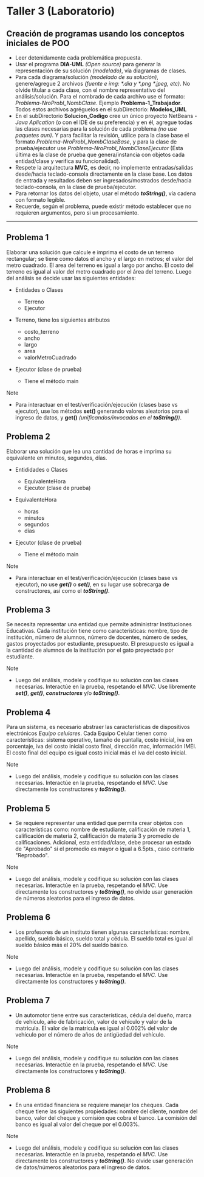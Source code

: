 # Taller 3 (Laboratorio)

## Creación de programas usando los conceptos iniciales de POO

* Leer detenidamente cada problemática propuesta.
* Usar el programa **DIA-UML** _(Open source)_ para generar la representación de su solución _(modelado)_, vía diagramas de clases.
* Para cada diagrama/solución _(modelado de su solución)_, genere/agregue 2 archivos _(fuente e img: \*.dia y \*.png \*.jpeg, etc)_. No olvide titular a cada clase, con el nombre representativo del análisis/solución. Para el nombrado de cada archivo use el formato: _Problema-NroProbl_NombClase_. Ejemplo **Problema-1_Trabajador**. Todos estos archivos agréguelos en el subDirectorio: **Modelos_UML**
* En el subDirectorio **Solucion_Codigo** cree un único proyecto NetBeans - _Java Aplication_ (o con el IDE de su preferencia) y en él, agregue todas las clases necesarias para la solución de cada problema _(no use paquetes aun)_. Y para facilitar la revisión, utilice para la clase base el formato _Problema-NroProbl_NombClaseBase_, y para la clase de prueba/ejecutor use _Problema-NroProbl_NombClaseEjecutor_ (Ésta última es la clase de prueba que genera/instancia con objetos cada entidad/clase y verifica su funcionalidad). 
* Respete la arquitectura **MVC**, es decir, no implemente entradas/salidas desde/hacia teclado-consola directamente en la clase base. Los datos de entrada y resultados deben ser ingresados/mostrados desde/hacia teclado-consola, en la clase de prueba/ejecutor.
* Para retornar los datos del objeto, usar el método _**toString()**_, vía cadena con formato legible. 
* Recuerde, según el problema, puede existir método establecer que no requieren argumentos, pero si un procesamiento. 

___

## Problema 1

Elaborar una solución que calcule e imprima el costo de un terreno rectangular; se tiene como datos el ancho y el largo en metros; el valor del metro cuadrado. El area del terreno es igual a largo por ancho. El costo del terreno es igual al valor del metro cuadrado por el área del terreno. Luego del análisis se decide usar las siguientes entidades:

* Entidades o Clases
	* Terreno 
	* Ejecutor
	
* Terreno, tiene los siguientes atributos
	* costo_terreno
	* ancho
	* largo
	* area
	* valorMetroCuadrado
* Ejecutor (clase de prueba)
	* Tiene el método main

> [!Note]
> - Para interactuar en el test/verificación/ejecución (clases base vs ejecutor), use los métodos **set()** generando valores aleatorios para el ingreso de datos, y **get()** _(unificandos/invocados en el **toString()**)_.

## Problema 2

Elaborar una solución que lea una cantidad de horas e imprima su equivalente en minutos, segundos, días.

* Entididades o Clases
	* EquivalenteHora
	* Ejecutor (clase de prueba)
	
* EquivalenteHora
	* horas
	* minutos
	* segundos
	* dias
	
* Ejecutor (clase de prueba) 
	* Tiene el método main

> [!Note]
> - Para interactuar en el test/verificación/ejecución (clases base vs ejecutor), no use _**get()**_ o _**set()**_, en su lugar use sobrecarga de constructores, así como el _**toString()**_.

## Problema 3

Se necesita representar una entidad que permite administrar Instituciones Educativas. Cada institución tiene como características: nombre, tipo de institución, número de alumnos, número de docentes, número de sedes, gastos proyectados por estudiante, presupuesto. El presupuesto es igual a la cantidad de alumnos de la institución por el gato proyectado por estudiante.

> [!Note]
> - Luego del análisis, modele y codifique su solución con las clases necesarias. Interactúe en la prueba, respetando el _MVC_. Use libremente _**set()**_, _**get()**_, _**constructores**_ y/o _**toString()**_.

## Problema 4

Para un sistema, es necesario abstraer las características de dispositivos electrónicos _Equipo celulares_. Cada Equipo Celular tienen como características: sistema operativo, tamaño de pantalla, costo inicial, iva en porcentaje, iva del costo inicial costo final, dirección mac, información IMEI. El costo final del equipo es igual costo inicial más el iva del costo inicial. 

> [!Note]
> - Luego del análisis, modele y codifique su solución con las clases necesarias. Interactúe en la prueba, respetando el _MVC_. Use directamente los constructores y _**toString()**_. 

## Problema 5

* Se requiere representar una entidad que permita crear objetos con características como:  nombre de estudiante, calificación de materia 1, calificación de materia 2, calificación de materia 3 y promedio de calificaciones. Adicional, esta entidad/clase, debe procesar un estado de "Aprobado" si el promedio es mayor o igual a 6.5pts., caso contrario "Reprobado".

> [!Note]
> - Luego del análisis, modele y codifique su solución con las clases necesarias. Interactúe en la prueba, respetando el _MVC_. Use directamente los constructores y _**toString()**_, no olvide usar generación de números aleatorios para el ingreso de datos. 

## Problema 6

* Los profesores de un instituto tienen algunas características: nombre, apellido, sueldo básico, sueldo total y cédula. El sueldo total es igual al sueldo básico más el 20% del sueldo básico.

> [!Note]
> - Luego del análisis, modele y codifique su solución con las clases necesarias. Interactúe en la prueba, respetando el _MVC_. Use directamente los constructores y _**toString()**_. 

## Problema 7

* Un automotor tiene entre sus características, cédula del dueño, marca de vehículo, año de fabricación, valor de vehículo y valor de la matricula. El valor de la matricula es igual al 0.002% del valor de vehículo por el número de años de antigüedad del vehículo.

> [!Note]
> - Luego del análisis, modele y codifique su solución con las clases necesarias. Interactúe en la prueba, respetando el _MVC_. Use directamente los constructores y _**toString()**_. 

## Problema 8

* En una entidad financiera se requiere manejar los cheques. Cada cheque tiene las siguientes propiedades: nombre del cliente, nombre del banco, valor del cheque y comisión que cobra el banco. La comisión del banco es igual al valor del cheque por el 0.003%.

> [!Note]
> - Luego del análisis, modele y codifique su solución con las clases necesarias. Interactúe en la prueba, respetando el _MVC_. Use directamente los constructores y _**toString()**_. No olvide usar generación de datos/números aleatorios para el ingreso de datos. 
